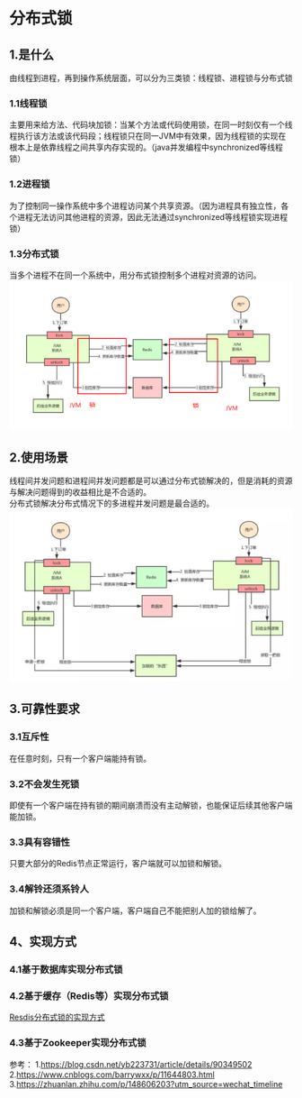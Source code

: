 分布式锁  
=  
1.是什么
-  
由线程到进程，再到操作系统层面，可以分为三类锁：线程锁、进程锁与分布式锁  
### 1.1线程锁  
主要用来给方法、代码块加锁：当某个方法或代码使用锁，在同一时刻仅有一个线程执行该方法或该代码段；线程锁只在同一JVM中有效果，因为线程锁的实现在根本上是依靠线程之间共享内存实现的。（java并发编程中synchronized等线程锁）  
### 1.2进程锁  
为了控制同一操作系统中多个进程访问某个共享资源。（因为进程具有独立性，各个进程无法访问其他进程的资源，因此无法通过synchronized等线程锁实现进程锁）  
### 1.3分布式锁  
当多个进程不在同一个系统中，用分布式锁控制多个进程对资源的访问。  
![分布式锁的引入](../../image/分布式锁/分布式锁的引入.png)  

2.使用场景  
-  
线程间并发问题和进程间并发问题都是可以通过分布式锁解决的，但是消耗的资源与解决问题得到的收益相比是不合适的。  
分布式锁解决分布式情况下的多进程并发问题是最合适的。
![分布式锁的使用](../../image/分布式锁/分布式锁的应用.png)  

3.可靠性要求  
-  
### 3.1互斥性  
在任意时刻，只有一个客户端能持有锁。  
### 3.2不会发生死锁  
即使有一个客户端在持有锁的期间崩溃而没有主动解锁，也能保证后续其他客户端能加锁。  
### 3.3具有容错性  
只要大部分的Redis节点正常运行，客户端就可以加锁和解锁。  
### 3.4解铃还须系铃人  
加锁和解锁必须是同一个客户端，客户端自己不能把别人加的锁给解了。


4、实现方式
-   
### 4.1基于数据库实现分布式锁  
   
### 4.2基于缓存（Redis等）实现分布式锁  
[Resdis分布式锁的实现方式](./Redis分布式锁.md)
### 4.3基于Zookeeper实现分布式锁




参考：
1.https://blog.csdn.net/yb223731/article/details/90349502  
2.https://www.cnblogs.com/barrywxx/p/11644803.html  
3.https://zhuanlan.zhihu.com/p/148606203?utm_source=wechat_timeline





